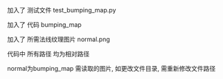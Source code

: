 加入了 测试文件 test_bumping_map.py

加入了 代码 bumping_map

加入了 所需法线纹理图片 normal.png

代码中 所有路径 均为相对路径

normal为bumping_map 需读取的图片, 如更改文件目录, 需重新修改文件路径

